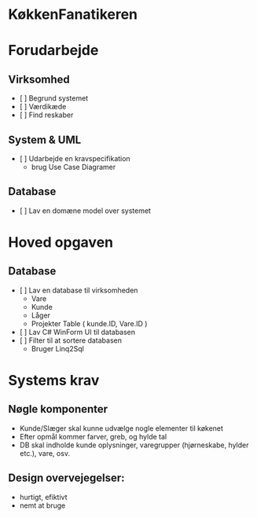 # KøkkenFanatikeren

# Forudarbejde

## Virksomhed

- \[ \] Begrund systemet
- \[ \] Værdikæde
- \[ \] Find reskaber

## System & UML

- \[ \] Udarbejde en kravspecifikation
    - brug Use Case Diagramer

## Database

- \[ \] Lav en domæne model over systemet

# Hoved opgaven

## Database

- \[ \] Lav en database til virksomheden
    - Vare
    - Kunde
    - Låger
    - Projekter Table ( kunde.ID, Vare.ID )
- \[ \] Lav C# WinForm UI til databasen
- \[ \] Filter til at sortere databasen
    - Bruger Linq2Sql

# Systems krav

## Nøgle komponenter

- Kunde/Slæger skal kunne udvælge nogle elementer til køkenet
- Efter opmål kommer farver, greb, og hylde tal
- DB skal indholde kunde oplysninger, varegrupper (hjørneskabe, hylder etc.), vare, osv.

## Design overvejegelser:

- hurtigt, efiktivt
- nemt at bruge

